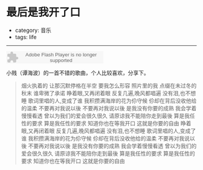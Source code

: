 # 最后是我开了口
- category: 音乐
- tags: life

---

<embed src="http://www.xiami.com/widget/0_1770578441/singlePlayer.swf" type="application/x-shockwave-flash" width="257" height="33" wmode="transparent"></embed>

小贱（谭海波）的一首不错的歌曲，个人比较喜欢，分享下。

>烟火执着的 
>让那沉默停格在半空 
>要我怎么形容 
>照片里的我 
>点缀在未过冬的秋末 
>谁卑微了承诺 
>睁着眼,又再闭着眼 
>反复几遍,晚风都唱遍 
>没有泪,也不想睡 
>歌词里唱的人,变成了谁 
>我积攒满海岸的花为伱守候 
>伱却在背后没收他给的温柔 
>不要再对我说以後 
>不要再对我说以後 
>是我没有你要的成熟 
>我会学着慢慢看透 
>曾以为我们的爱会很久很久 
>请原谅我不能陪你走到最後 
>算是我任性的要求 
>算是我任性的要求 
>知道你也在等我开口 
>这就是你要的自由 
>睁着眼,又再闭着眼 
>反复几遍,晚风都唱遍 
>没有泪,也不想睡 
>歌词里唱的人,变成了谁 
>我积攒满海岸的花为伱守候 
>伱却在背后没收他给的温柔 
>不要再对我说以後 
>不要再对我说以後 
>是我没有你要的成熟 
>我会学着慢慢看透 
>曾以为我们的爱会很久很久 
>请原谅我不能陪你走到最後 
>算是我任性的要求 
>算是我任性的要求 
>知道你也在等我开口 
>这就是你要的自由